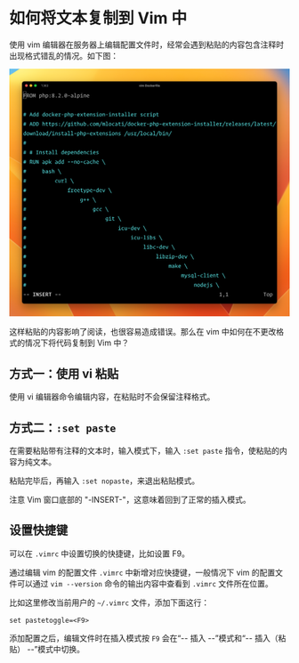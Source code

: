 # 如何将文本复制到 Vim 中

使用 vim 编辑器在服务器上编辑配置文件时，经常会遇到粘贴的内容包含注释时出现格式错乱的情况。如下图：

![](./images/how-to-copy-text-into-vim/need-formatter-codes.png)

这样粘贴的内容影响了阅读，也很容易造成错误。那么在 vim 中如何在不更改格式的情况下将代码复制到 Vim 中？

## 方式一：使用 vi 粘贴

使用 vi 编辑器命令编辑内容，在粘贴时不会保留注释格式。

## 方式二：`:set paste`

在需要粘贴带有注释的文本时，输入模式下，输入 `:set paste` 指令，使粘贴的内容为纯文本。

粘贴完毕后，再输入 `:set nopaste`，来退出粘贴模式。

注意 Vim 窗口底部的 "-INSERT-"，这意味着回到了正常的插入模式。

## 设置快捷键

可以在 `.vimrc` 中设置切换的快捷键，比如设置 F9。

通过编辑 vim 的配置文件 `.vimrc` 中新增对应快捷键，一般情况下 vim 的配置文件可以通过 `vim --version` 命令的输出内容中查看到 `.vimrc` 文件所在位置。

比如这里修改当前用户的 `~/.vimrc` 文件，添加下面这行：

```
set pastetoggle=<F9>
```
 
添加配置之后，编辑文件时在插入模式按 `F9` 会在“-- 插入 --”模式和“-- 插入（粘贴） --”模式中切换。